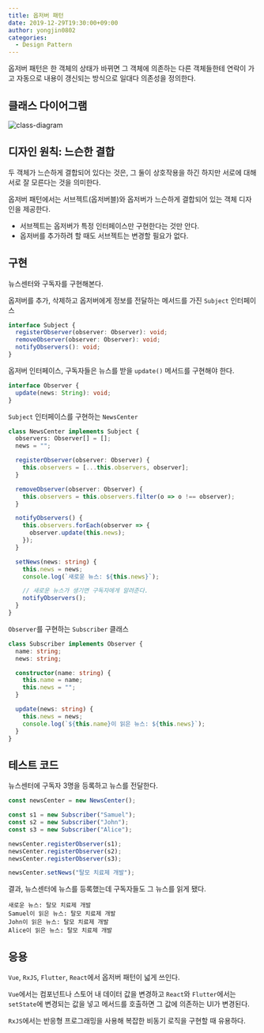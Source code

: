 ```yaml
---
title: 옵저버 패턴
date: 2019-12-29T19:30:00+09:00
author: yongjin0802
categories:
  - Design Pattern
---
```


옵저버 패턴은 한 객체의 상태가 바뀌면 그 객체에 의존하는 다른 객체들한테 연락이 가고 자동으로 내용이 갱신되는 방식으로 일대다 의존성을 정의한다.

## 클래스 다이어그램

![class-diagram](https://user-images.githubusercontent.com/22253556/71555172-4e7ef880-2a6c-11ea-8bc7-4f674a2e71bc.png)

## 디자인 원칙: 느슨한 결합

두 객체가 느슨하게 결합되어 있다는 것은, 그 둘이 상호작용을 하긴 하지만 서로에 대해 서로 잘 모른다는 것을 의미한다.

옵저버 패턴에서는 서브젝트(옵저버블)와 옵저버가 느슨하게 결합되어 있는 객체 디자인을 제공한다.

- 서브젝트는 옵저버가 특정 인터페이스만 구현한다는 것만 안다.
- 옵저버를 추가하려 할 때도 서브젝트는 변경할 필요가 없다.

## 구현

뉴스센터와 구독자를 구현해본다.

옵저버를 추가, 삭제하고 옵저버에게 정보를 전달하는 메서드를 가진 `Subject` 인터페이스

```typescript
interface Subject {
  registerObserver(observer: Observer): void;
  removeObserver(observer: Observer): void;
  notifyObservers(): void;
}
```

옵저버 인터페이스, 구독자들은 뉴스를 받을 `update()` 메서드를 구현해야 한다.

```typescript
interface Observer {
  update(news: String): void;
}
```

`Subject` 인터페이스를 구현하는 `NewsCenter`

```typescript
class NewsCenter implements Subject {
  observers: Observer[] = [];
  news = "";

  registerObserver(observer: Observer) {
    this.observers = [...this.observers, observer];
  }

  removeObserver(observer: Observer) {
    this.observers = this.observers.filter(o => o !== observer);
  }

  notifyObservers() {
    this.observers.forEach(observer => {
      observer.update(this.news);
    });
  }

  setNews(news: string) {
    this.news = news;
    console.log(`새로운 뉴스: ${this.news}`);

    // 새로운 뉴스가 생기면 구독자에게 알려준다.
    notifyObservers();
  }
}
```

`Observer`를 구현하는 `Subscriber` 클래스

```typescript
class Subscriber implements Observer {
  name: string;
  news: string;

  constructor(name: string) {
    this.name = name;
    this.news = "";
  }

  update(news: string) {
    this.news = news;
    console.log(`${this.name}이 읽은 뉴스: ${this.news}`);
  }
}
```

## 테스트 코드

뉴스센터에 구독자 3명을 등록하고 뉴스를 전달한다.

```typescript
const newsCenter = new NewsCenter();

const s1 = new Subscriber("Samuel");
const s2 = new Subscriber("John");
const s3 = new Subscriber("Alice");

newsCenter.registerObserver(s1);
newsCenter.registerObserver(s2);
newsCenter.registerObserver(s3);

newsCenter.setNews("탈모 치료제 개발");
```

결과, 뉴스센터에 뉴스를 등록했는데 구독자들도 그 뉴스를 읽게 됐다.

```
새로운 뉴스: 탈모 치료제 개발
Samuel이 읽은 뉴스: 탈모 치료제 개발
John이 읽은 뉴스: 탈모 치료제 개발
Alice이 읽은 뉴스: 탈모 치료제 개발
```

## 응용

`Vue`, `RxJS`, `Flutter`, `React`에서 옵저버 패턴이 넓게 쓰인다.

`Vue`에서는 컴포넌트나 스토어 내 데이터 값을 변경하고 `React`와 `Flutter`에서는 `setState`에 변경되는 값을 넣고 메서드를 호출하면 그 값에 의존하는 UI가 변경된다.

`RxJS`에서는 반응형 프로그래밍을 사용해 복잡한 비동기 로직을 구현할 때 유용하다.
